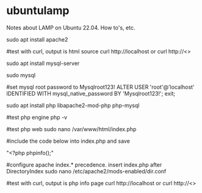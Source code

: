 # ubuntulamp
Notes about LAMP on Ubuntu 22.04. How to's, etc.


sudo apt install apache2

#test with curl, output is html source
curl http://localhost or curl http://<<machine-ip-address>>

sudo apt install mysql-server

sudo mysql 


#set mysql root password to Mysqlroot123!
ALTER USER 'root'@'localhost' IDENTIFIED WITH mysql_native_password BY 'Mysqlroot123!';
exit;

sudo apt install php libapache2-mod-php php-mysql

#test php engine
php -v

#test php web
sudo nano /var/www/html/index.php

#include the code below into index.php and save
  
"<?php
phpinfo();"

#configure apache index.* precedence. insert index.php after DirectoryIndex
sudo nano /etc/apache2/mods-enabled/dir.conf

#test with curl, output is php info page
curl http://localhost or curl http://<<machine-ip-address>>
